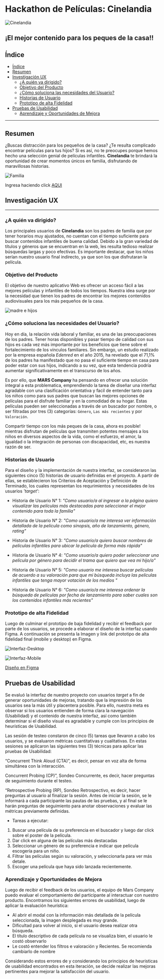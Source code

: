 # Hackathon de Películas: Cinelandia 

![Cinelandia](https://user-images.githubusercontent.com/50186958/62335311-eca46d80-b490-11e9-8ef4-6d605c4eb9a5.png)
## ¡El mejor contenido para los peques de la casa!!
## Índice

- [Índice](#índice)
- [Resumen](#resumen)
- [Investigación UX](#investigación-UX)
    - [¿A quién va dirigido?](#¿A-quién-va-dirigido?)
    - [Objetivo del Producto](#Objetivo-del-Producto)
    - [¿Cómo soluciona las necesidades del Usuario?](#¿Cómo-soluciona-las-necesidades-del-Usuario?)
    - [Historias de Usuario](#historias-de-usuario)
    - [Prototipo de alta Fidelidad](#prototipo-de-alta-fidelidad)
- [Pruebas de Usabilidad](#Pruebas-de-Usabilidad)
    - [Aprendizaje y Oportunidades de Mejora](#Aprendizaje-y-Oportunidades-de-Mejora)   

***

## Resumen
¿Buscas distracción para los pequeños de la casa? ¿Te resulta complicado encontrar películas para tus hijos? Si es así, no te preocupes porque hemos hecho una selección genial de películas infantiles. **Cinelandia** te brindará la oportunidad de crear momentos únicos en familia, disfrutando de maravillosas historias.


![Familia](https://saposyprincesas.elmundo.es/wp-content/uploads/2017/02/pareja.jpg)

Ingresa haciendo click [AQUI](https://marcelimxo.github.io/LIM010-hackathon-peliculas/src)

## Investigación UX
***
### ¿A quién va dirigido?
Los principales usuarios de **Cinelandia** son los padres de familia que por tener horarios muy ajustados, no cuentan con el tiempo suficiente para buscar contenidos infantiles de buena calidad. Debido a la gran variedad de títulos y géneros que se encuentran en la web, les resulta tedioso realizar búsquedas largas y poco efectivas. Es importante destacar, que los niños serían nuestro usuario final indirecto, ya que son los que disfrutaran la película.  

### Objetivo del Producto
El objetivo de nuestro aplicativo Web es ofrecer un acceso fácil a las mejores películas y infantiles de todos los tiempos. Nuestra idea surge por la necesidad que tienen los padres de encontrar los mejores contenidos audiovisuales para los más pequeños de la casa.

![madre e hijos](https://user-images.githubusercontent.com/50186958/62342322-099a6a00-b4ac-11e9-97ed-e01dd9e206b2.png)

### ¿Cómo soluciona las necesidades del Usuario?
Hoy en día, la relación vida laboral y familiar, es una de las preocupaciones de los padres. Tener horas disponibles y pasar tiempo de calidad con sus hijos es cada vez más importante por los beneficios que tiene sobre el fortalecimiento de los vínculos familiares. Sin embargo, un estudio realizado por la empresa española _Edenred_ en el año 2015, ha revelado que el 71,1% de los padres ha manifestado que no pasa el suficiente tiempo en casa para poder estar con sus hijos, indicando a su vez, que esta tendencia podría aumentar significativamente en el transcurso de los años.


Es por ello, que **MARS Company** ha pensando en ofrecer una solución integral a esta problematica, emprendiendo la tarea de diseñar una interfaz agradable con una clasificación orientativa y facil de entender tanto para los niños como para sus padres que buscan las mejores opciones de películas para el disfrute familiar y en la comodidad de su hogar. Estas películas pueden ser seleccionadas a través de un buscador por nombre, o ser filtradas por tres (3) categorías: `Género`, `Las más recientes` y por `Valoración`. 

Compartir tiempo con los más peques de la casa, ahora es posible! mientras disfrutan de películas que transmiten potentes mensajes a los niños en diversos aspectos de la vida, como el esfuerzo, el amor, la igualdad o la integración de personas con discapacidad, etc, es nuestra razón de ser.


### Historias de Usuario
Para el diseño y la implementación de nuestra interfaz, se consideraron las siguientes cinco (5) historias de usuario definidas en el proyecto. A partir de ellas, se establecieron los Criterios de Aceptación y Definición de Terminado, los cuales representan los requrimientos y necesidades de los usuarios _'target'_:

- Historia de Usuario N° 1: _"Como usuario/a al ingresar a la página quiero visualizar las películas más destacadas para seleccionar el mejor contenido para toda la familia"_ 

- Historia de Usuario N° 2: _"Como usuario/a me interesa ver información detallada de la película como sinopsis, año de lanzamiento, género, rating"_ 
- Historia de Usuario N° 3: _"Como usuario/a quiero buscar nombres de películas infantiles para ubicar la película de forma más rápida"_ 

- Historia de Usuario N° 4: _"Como usuario/a quiero poder seleccionar una película por género para decidir el trama que quiero que vea mi hijo/a"_ 

- Historia de Usuario N° 5: _"Como usuario me interesa buscar películas de acuerdo a su valoración para que mi búsqueda incluya las películas infantiles que tenga mayor votación de los medios "_ 

- Historia de Usuario N° 6: _"Como usuario/a me interesa ordenar la búsqueda de películas por fecha de lanzamiento para saber cuales son los contenidos infantiles más recientes"_ 

### Prototipo de alta Fidelidad
Luego de culminar el prototipo de baja fidelidad y recibir el feedback por parte de los usuarios, se procede a elaborar el diseño de la interfaz usando Figma. A continuación se presenta la Imagen y link del prototipo de alta fidelidad final (mobile y desktop) en Figma.

![Interfaz-Desktop](https://user-images.githubusercontent.com/50186958/62383062-9d078580-b514-11e9-9b83-da23c829449d.png)

![Interfaz-Mobile](https://user-images.githubusercontent.com/50186958/62383099-b27caf80-b514-11e9-97ac-c7e4976971fa.png)

[Diseño en Figma](https://www.figma.com/file/RxMoX6zYJxWA3fYBOm7tqO/CInelandia?node-id=12%3A53)

## Pruebas de Usabilidad
Se evaluó la interfaz de nuestro proyecto con usuarios _target_ a fin de generar oportunidades de mejoras, tratando que la impresión de los usuarios sea la más útil y placentera posible. Para ello, nuestra meta es observar si los usuarios entienden de forma clara la navegación (Usabilidad) y el contenido de nuestra interfaz, así como también determinar si el diseño visual es agradable y cumple con los principios de heurísticas de Usabilidad.

Las sesión de testeo constaron de cinco (5) tareas que llevaron a cabo los usuarios, y se evaluaron métricas cuantitativas y cualitativas. En estas sesiones se aplicaron las siguientes tres (3) técnicas para aplicar las pruebas de Usabilidad:

“Concurrent Think Aloud (CTA)”, es decir, pensar en voz alta de forma simultánea con la interacción.

Concurrent Probing (CP)”, Sondeo Concurrente, es decir, hacer preguntas de seguimiento durante el testeo.

“Retrospective Probing (RP), Sondeo Retrospectivo, es decir, hacer preguntas al usuario al finalizar la sesión. Antes de iniciar la sesión, se le informará a cada participante las pautas de las pruebas, y al final se le harán preguntas de seguimiento para anotar observaciones y evaluar las métricas previamente definidas.

- Tareas a ejecutar:
1) Buscar una película de su preferencia en el buscador y luego dar click sobre el poster de la película.
2) Dar click en alguna de las películas más destacadas
3) Seleccionar un género de su preferencia e indicar que película escogería para un niño.
4) Filtrar las películas según su valoración, y seleccionarla para ver más detale.
5) Escoger una película que haya sido lanzada recientemente.

### Aprendizaje y Oportunidades de Mejora
Luego de recibir el feedback de los usuarios, el equipo de Mars Company puedo evaluar el comportamiento del participante al interactuar con nuestro producto. Encontramos los siguientes errores de usabilidad, luego de aplicar la evaluación heurística:
- Al abrir el modal con la información más detallada de la película seleccionada, la imagen desplegada es muy grande.
- Dificultad para volver al inicio, si el usuario desea realizar otra búsqueda.
- El título descriptivo de cada película no se visualiza bien, el usuario le costó observarlo
- Le costó entender los filtros e valoración y Recientes. Se recomienda cambiarlo de nombre

Considerando estos errores de y considerando los principios de heuristicas de usabilidad encontrados en esta iteración, se decide realizar las mejoras pertinentes para mejorar la satisfacción del usuario.